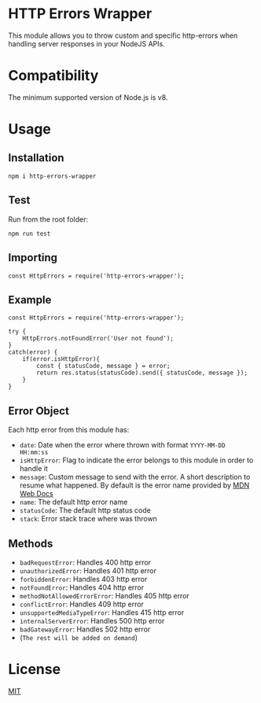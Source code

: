 # HTTP Errors Wrapper

This module allows you to throw custom and specific http-errors when handling server responses in your NodeJS APIs.

# Compatibility

The minimum supported version of Node.js is v8.

# Usage

## Installation

```
npm i http-errors-wrapper
```

## Test

Run from the root folder:

```
npm run test
```

## Importing

```
const HttpErrors = require('http-errors-wrapper');
```

## Example

```
const HttpErrors = require('http-errors-wrapper');

try {
    HttpErrors.notFoundError('User not found');
}
catch(error) {
    if(error.isHttpError){
        const { statusCode, message } = error;
        return res.status(statusCode).send({ statusCode, message });
    }
}

```

## Error Object

Each http error from this module has:

- `date`: Date when the error where thrown with format `YYYY-MM-DD HH:mm:ss`
- `isHttpError`: Flag to indicate the error belongs to this module in order to handle it
- `message`: Custom message to send with the error. A short description to resume what happened. By default is the error name provided by [MDN Web Docs](https://developer.mozilla.org/en-US/docs/Web/HTTP/Status)
- `name`: The default http error name
- `statusCode`: The default http status code
- `stack`: Error stack trace where was thrown

## Methods

- `badRequestError`: Handles 400 http error
- `unauthorizedError`: Handles 401 http error
- `forbiddenError`: Handles 403 http error
- `notFoundError`: Handles 404 http error
- `methodNotAllowedErrorError`: Handles 405 http error
- `conflictError`: Handles 409 http error
- `unsupportedMediaTypeError`: Handles 415 http error
- `internalServerError`: Handles 500 http error
- `badGatewayError`: Handles 502 http error
- (`The rest will be added on demand`)

# License

[MIT](https://github.com/LuisFuenTech/http-errors-wrapper/blob/master/LICENSE)
